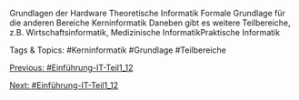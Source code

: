Grundlagen der Hardware
Theoretische Informatik
Formale Grundlage für die anderen Bereiche
Kerninformatik
Daneben gibt es weitere Teilbereiche, z.B. Wirtschaftsinformatik, Medizinische InformatikPraktische Informatik

   Tags & Topics:
   #Kerninformatik
   #Grundlage
   #Teilbereiche

[Previous: #Einführung-IT-Teil1_12](Einführung-IT-Teil1_12.md)

[Next: #Einführung-IT-Teil1_12](Einführung-IT-Teil1_12.md)